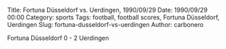 Title: Fortuna Düsseldorf vs. Uerdingen, 1990/09/29
Date: 1990/09/29 00:00
Category: sports
Tags: football, football scores, Fortuna Düsseldorf, Uerdingen
Slug: fortuna-dusseldorf-vs-uerdingen
Author: carbonero


Fortuna Düsseldorf 0 - 2 Uerdingen
